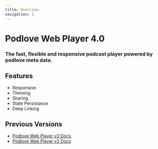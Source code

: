 ```yaml
---
title: Overview
navigation: 1
---
```


# Podlove Web Player 4.0
### The fast, flexible and responsive podcast player powered by podlove meta data.

<podlove-web-player :config="$withBase('fixtures/fg45.json')"/>

## Features

- Responsive
- Theming
- Sharing
- State Persistance
- Deep Linking

## Previous Versions

- [Podlove Web Player v3 Docs](docs.podlove.org/podlove-web-player-v3/)
- [Podlove Web Player v2 Docs](docs.podlove.org/podlove-web-player-v3/versions/v2.html)

